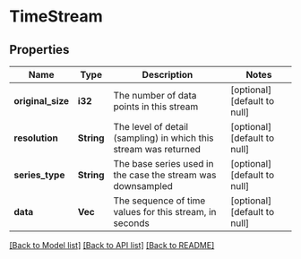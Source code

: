 # TimeStream

## Properties
Name | Type | Description | Notes
------------ | ------------- | ------------- | -------------
**original_size** | **i32** | The number of data points in this stream | [optional] [default to null]
**resolution** | **String** | The level of detail (sampling) in which this stream was returned | [optional] [default to null]
**series_type** | **String** | The base series used in the case the stream was downsampled | [optional] [default to null]
**data** | **Vec<i32>** | The sequence of time values for this stream, in seconds | [optional] [default to null]

[[Back to Model list]](../README.md#documentation-for-models) [[Back to API list]](../README.md#documentation-for-api-endpoints) [[Back to README]](../README.md)


